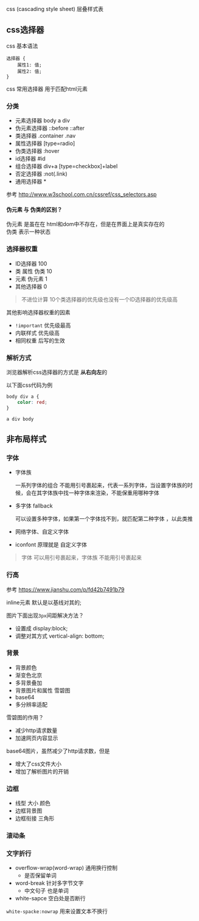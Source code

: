 css (cascading style sheet) 层叠样式表

## css选择器

css 基本语法
```
选择器 {
    属性1: 值;
    属性2: 值;
}
```
css 常用选择器 用于匹配html元素  

### 分类
- 元素选择器 body a div
- 伪元素选择器 ::before ::after
- 类选择器 .container .nav
- 属性选择器 [type=radio]
- 伪类选择器 :hover
- id选择器 #id
- 组合选择器 div+a [type=checkbox]+label
- 否定选择器 :not(.link)
- 通用选择器 *

参考 http://www.w3school.com.cn/cssref/css_selectors.asp

#### 伪元素 与 伪类的区别？  
伪元素 是虽在在 html和dom中不存在，但是在界面上是真实存在的   
伪类 表示一种状态  

### 选择器权重

- ID选择器 100
- 类 属性 伪类 10
- 元素 伪元素 1
- 其他选择器 0

> 不进位计算 10个类选择器的优先级也没有一个ID选择器的优先级高

其他影响选择器权重的因素

- `!important` 优先级最高
- 内联样式 优先级高
- 相同权重 后写的生效

### 解析方式
浏览器解析css选择器的方式是 **从右向左**的

以下面css代码为例
```css
body div a {
    color: red;
}
```

```
a div body
```

## 非布局样式

### 字体
- 字体族 

    一系列字体的组合 不能用引号裹起来，代表一系列字体，当设置字体族的时候，会在其字体族中找一种字体来渲染，不能保重用哪种字体
- 多字体 fallback

    可以设置多种字体，如果第一个字体找不到，就匹配第二种字体 ，以此类推

- 网络字体、自定义字体
- iconfont 原理就是 自定义字体
    
> 字体 可以用引号裹起来，字体族 不能用引号裹起来

### 行高

参考 https://www.jianshu.com/p/fd42b7491b79

inline元素 默认是以基线对其的; 

图片下面出现`3px`间距解决方法？  
- 设置成 display:block;
- 调整对其方式 vertical-align: bottom;

### 背景

- 背景颜色
- 渐变色北京
- 多背景叠加
- 背景图片和属性 雪碧图
- base64 
- 多分辨率适配


雪碧图的作用？
- 减少http请求数量
- 加速网页内容显示

base64图片，虽然减少了http请求数，但是
- 增大了css文件大小
- 增加了解析图片的开销

### 边框

- 线型 大小 颜色
- 边框背景图
- 边框衔接 三角形

### 滚动条

### 文字折行

- overflow-wrap(word-wrap) 通用换行控制 
  - 是否保留单词
- word-break  针对多字节文字
  - 中文句子 也是单词
- white-sapce 空白处是否断行

`white-spacke:nowrap` 用来设置文本不换行
